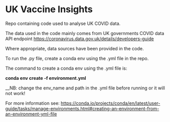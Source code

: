 # UK Vaccine Insights
Repo containing code used to analyse UK COVID data.

The data used in the code mainly comes from UK governments COVID data API endpoint
https://coronavirus.data.gov.uk/details/developers-guide

Where appropriate, data sources have been provided in the code. 

To run the .py file, create a conda env using the .yml file in the repo. 

The command to create a conda env using the .yml file is:

__conda env create -f environment.yml__

__NB: change the env_name and path in the .yml file before running or it will not work!

For more information see:
https://conda.io/projects/conda/en/latest/user-guide/tasks/manage-environments.html#creating-an-environment-from-an-environment-yml-file




